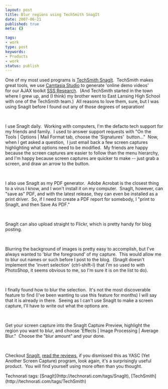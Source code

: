 ```yaml
---
layout: post
title: Blur regions using TechSmith SnagIt
date: 2007-06-21
published: true
meta: {}

tags:
- work
type: post
keywords:
- Products
- work
status: publish
---
```



One of my most used programs is [TechSmith SnagIt](http://www.techsmith.com/snagit.asp).  TechSmith makes great tools, we use [Camtasia Studio](http://www.techsmith.com/camtasia.asp) to generate 'online demo videos' for our AJAX toolkit [SSS Research](http://www.sss-research.com/).  (And TechSmith started in the town where I grew up, and (I think) my brother went to East Lansing High School with one of the TechSmith team.)  All reasons to love them, sure, but I was using SnagIt before I found out any of those degrees of separation!



 



I use SnagIt daily.  Working with computers, I'm the defacto tech support for my friends and family.  I used to answer support requests with "On the Tools | Options | Mail Format tab, choose the 'Signatures'  button..."  Now, when I get asked a question,  I just email back a few screen captures highlighting what options need to be modified.  My friends are happy because the screen captures are easier to follow than the menu hierarchy, and I'm happy because screen captures are quicker to make -- just grab a screen, and draw an arrow to the button.



 



I also use SnagIt as my PDF generator.  Adobe Acrobat is the closest thing to a virus I know, and I won't install it on my computer.  SnagIt, however, can "save as" PDF, and with the latest release, they can even be installed as a print driver.  So, if I need to create a PDF report for somebody, I "print to SnagIt, and then Save As PDF."



 



SnagIt can also upload straight to Flickr, which is pretty handy for blog posting.



 



Blurring the background of images is pretty easy to accomplish, but I've always wanted to 'blur the foreground' of my capture.  This would allow me to blur out names or such before I post to the blog.  (SnagIt doesn't implement the 'invert selection' (ctrl-shift-I) that I'm so used to with PhotoShop, it seems obvious to me, so I'm sure it is on the list to do).



 



I finally found how to blur the selection.  It's not the most discoverable feature to find (I've been wanting to use this feature for months) I will say that it is already in there.  Seeing as I can't use SnagIt to make a screen capture, I'll have to write out what the options are.



 



Get your screen capture into the SnagIt Capture Preview, highlight the region you want to blur, and choose 'Effects | Image Processing | Average Blur."  Choose the "blur amount" and your done.



 



Checkout [SnagIt](http://www.techsmith.com/snagit.asp), [read the reviews](http://www.techsmith.com/snagit/newsandreviews.asp), if you dismissed this as YASC (Yet Another Screen Capture) program, look again, it's a surprisingly useful product.  You will find yourself using more often than you thought.

<div class="wlWriterSmartContent">Technorati tags: [SnagIt](http://technorati.com/tags/SnagIt), [TechSmith](http://technorati.com/tags/TechSmith)</div>
